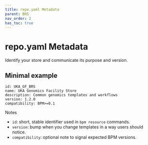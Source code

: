 ```yaml
---
title: repo.yaml Metadata
parent: BRS
nav_order: 2
has_toc: true
---
```


# repo.yaml Metadata

Identify your store and communicate its purpose and version.

## Minimal example
```
id: UKA_GF_BRS
name: UKA Genomics Facility Store
description: Common genomics templates and workflows
version: 1.2.0
compatibility: BPM>=0.1
```

Notes
- `id`: short, stable identifier used in `bpm resource` commands.
- `version`: bump when you change templates in a way users should notice.
- `compatibility`: optional note to signal expected BPM versions.
